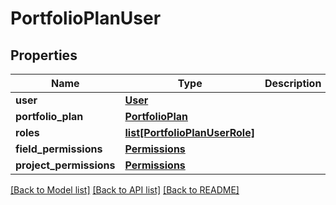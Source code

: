 # PortfolioPlanUser

## Properties
Name | Type | Description | Notes
------------ | ------------- | ------------- | -------------
**user** | [**User**](User.md) |  | 
**portfolio_plan** | [**PortfolioPlan**](PortfolioPlan.md) |  | [optional] 
**roles** | [**list[PortfolioPlanUserRole]**](PortfolioPlanUserRole.md) |  | [optional] 
**field_permissions** | [**Permissions**](Permissions.md) |  | [optional] 
**project_permissions** | [**Permissions**](Permissions.md) |  | [optional] 

[[Back to Model list]](../README.md#documentation-for-models) [[Back to API list]](../README.md#documentation-for-api-endpoints) [[Back to README]](../README.md)


